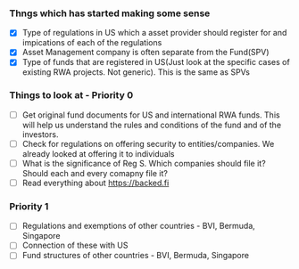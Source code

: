### Thngs which has started making some sense
- [x] Type of regulations in US which a asset provider should register for and impications of each of the regulations
- [x] Asset Management company is often separate from the Fund(SPV)
- [x] Type of funds that are registered in US(Just look at the specific cases of existing RWA projects. Not generic). This is the same as SPVs

### Things to look at  - Priority 0
- [ ] Get original fund documents for US and international RWA funds. This will help us understand the rules and conditions of the fund and of the investors.
- [ ] Check for regulations on offering security to entities/companies. We already looked at offering it to individuals
- [ ] What is the significance of Reg S. Which companies should file it? Should each and every comapny file it? 
- [ ] Read everything about https://backed.fi

###  Priority 1
- [ ] Regulations and exemptions of other countries - BVI, Bermuda, Singapore
- [ ] Connection of these with US
- [ ] Fund structures of other countries - BVI, Bermuda, Singapore
